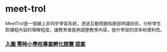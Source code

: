 # meet-trol
MeetTrol是一個線上非同步學習系統，透過互動問題和臉部辨識技術，分析學生對課程內容的理解程度，讓教育者能夠調整教學內容，提升學習的效率和便利性。

### [入圍 零時小學校專案孵化競賽 提案](https://sch001.g0v.tw/dash/prj/PGe6tYD4kaU2nFu95PRChjfZ2aLO7F)
